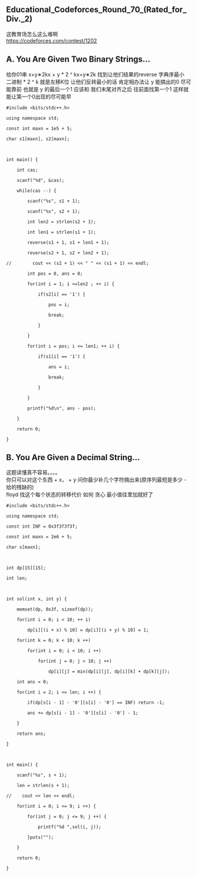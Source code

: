 ## Educational_Codeforces_Round_70_(Rated_for_Div._2)

这教育场怎么这么难啊  
<https://codeforces.com/contest/1202>

## A. You Are Given Two Binary Strings…

给你01串 x+y∗2kx + y * 2 ^ kx+y∗2k 找到让他们结果的reverse 字典序最小  
二进制 * 2 ^ k 就是左移K位 让他们反转最小的话 肯定相办法让 y 能搞出的0 尽可能靠前 也就是 y 的最后一个1 应该和 我们末尾对齐之后
往前面找第一个1 这样就能让第一个0出现的尽可能早

    
    
    #include <bits/stdc++.h>
    using namespace std;
    const int maxn = 1e5 + 5;
    char s1[maxn], s2[maxn];
     
    int main() {
        int cas;
        scanf("%d", &cas);
        while(cas --) {
            scanf("%s", s1 + 1);
            scanf("%s", s2 + 1);
            int len2 = strlen(s2 + 1);
            int len1 = strlen(s1 + 1);
            reverse(s1 + 1, s1 + len1 + 1);
            reverse(s2 + 1, s2 + len2 + 1);
    //        cout << (s2 + 1) << " " << (s1 + 1) << endl;
            int pos = 0, ans = 0;
            for(int i = 1; i <=len2 ; ++ i) {
                if(s2[i] == '1') {
                    pos = i;
                    break;
                }
            }
            for(int i = pos; i <= len1; ++ i) {
                if(s1[i] == '1') {
                    ans = i;
                    break;
                }
            }
            printf("%d\n", ans - pos);
        }
        return 0;
    }
    

## B. You Are Given a Decimal String…

这题读懂真不容易。。。。  
你只可以对这个东西 + x， + y 问你最少补几个字符搞出来(原序列最短是多少 - 给的残缺的)  
floyd 找这个每个状态的转移代价 如何 贪心 最小值往里加就好了

    
    
    #include <bits/stdc++.h>
    using namespace std;
    const int INF = 0x3f3f3f3f;
    const int maxn = 2e6 + 5;
    char s[maxn];
     
    int dp[15][15];
    int len;
     
    int sol(int x, int y) {
        memset(dp, 0x3f, sizeof(dp));
        for(int i = 0; i < 10; ++ i)
            dp[i][(i + x) % 10] = dp[i][(i + y) % 10] = 1;
        for(int k = 0; k < 10; k ++)
            for(int i = 0; i < 10; i ++)
                for(int j = 0; j < 10; j ++)
                    dp[i][j] = min(dp[i][j], dp[i][k] + dp[k][j]);
        int ans = 0;
        for(int i = 2; i <= len; i ++) {
            if(dp[s[i - 1] - '0'][s[i] - '0'] == INF) return -1;
            ans += dp[s[i - 1] - '0'][s[i] - '0'] - 1;
        }
        return ans;
    }
     
    int main() {
        scanf("%s", s + 1);
        len = strlen(s + 1);
    //    cout << len << endl;
        for(int i = 0; i <= 9; i ++) {
            for(int j = 0; j <= 9; j ++) {
                printf("%d ",sol(i, j));
            }puts("");
        }
        return 0;
    }
    

